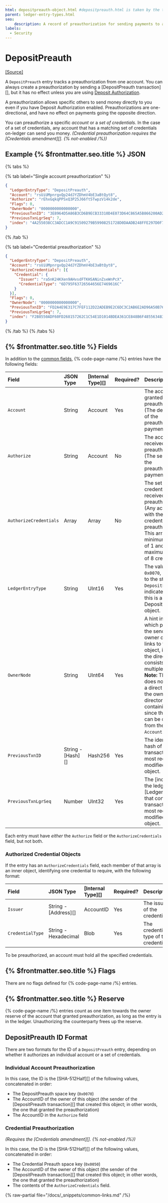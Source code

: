 ```yaml
---
html: depositpreauth-object.html #depositpreauth.html is taken by the tx type
parent: ledger-entry-types.html
seo:
    description: A record of preauthorization for sending payments to an account that requires authorization.
labels:
  - Security
---
```

# DepositPreauth
[[Source]](https://github.com/XRPLF/rippled/blob/master/src/ripple/protocol/impl/LedgerFormats.cpp#L172-L178 "Source")

A `DepositPreauth` entry tracks a preauthorization from one account. You can always create a preauthorization by sending a [DepositPreauth transaction][], but it has no effect unless you are using [Deposit Authorization](../../../../concepts/accounts/depositauth.md).

A preauthorization allows specific others to send money directly to you even if you have Deposit Authorization enabled. Preauthorizations are one-directional, and have no effect on payments going the opposite direction.

You can preauthorize a specific _account_ or a _set of credentials_. In the case of a set of credentials, any account that has a matching set of credentials on-ledger can send you money. _(Credential preauthorization requires the [Credentials amendment][]. {% not-enabled /%})_

## Example {% $frontmatter.seo.title %} JSON

{% tabs %}

{% tab label="Single account preauthorization" %}
```json
{
  "LedgerEntryType": "DepositPreauth",
  "Account": "rsUiUMpnrgxQp24dJYZDhmV4bE3aBtQyt8",
  "Authorize": "rEhxGqkqPPSxQ3P25J66ft5TwpzV14k2de",
  "Flags": 0,
  "OwnerNode": "0000000000000000",
  "PreviousTxnID": "3E8964D5A86B3CD6B9ECB33310D4E073D64C865A5B866200AD2B7E29F8326702",
  "PreviousTxnLgrSeq": 7,
  "index": "4A255038CC3ADCC1A9C91509279B59908251728D0DAADB248FFE297D0F7E068C"
}
```
{% /tab %}

{% tab label="Credential preauthorization" %}
```json
{
  "LedgerEntryType": "DepositPreauth",
  "Account": "rsUiUMpnrgxQp24dJYZDhmV4bE3aBtQyt8",
  "AuthorizeCredentials": [{
    "Credential": {
      "Issuer": "ra5nK24KXen9AHvsdFTKHSANinZseWnPcX",
      "CredentialType": "6D795F63726564656E7469616C"
    }
  }],
  "Flags": 0,
  "OwnerNode": "0000000000000000",
  "PreviousTxnID": "FD2A4E9E317C7FEF112D22ADEB9E2C6DC3C2AB6E2AD96A50B76EBB9DEB39EA77",
  "PreviousTxnLgrSeq": 7,
  "index": "F2B8550ADF60FD268157262C1C54E1D1014BDEA361CE848B6F48556348327E5F"
}
```
{% /tab %}
{% /tabs %}

## {% $frontmatter.seo.title %} Fields

In addition to the [common fields](../common-fields.md), {% code-page-name /%} entries have the following fields:

| Field               | JSON Type         | [Internal Type][] | Required? | Description |
|:--------------------|:------------------|:------------------|:----------|:------------|
| `Account`           | String            | Account           | Yes       | The account that granted the preauthorization. (The destination of the preauthorized payments.) |
| `Authorize`         | String            | Account           | No        | The account that received the preauthorization. (The sender of the preauthorized payments.) |
| `AuthorizeCredentials` | Array          | Array             | No        | The set of credentials that received preauthorization. (Any account with these credentials is preauthorized.) This array has a minimum length of 1 and a maximum length of 8 credentials. |
| `LedgerEntryType`   | String            | UInt16            | Yes       | The value `0x0070`, mapped to the string `DepositPreauth`, indicates that this is a DepositPreauth object. |
| `OwnerNode`         | String            | UInt64            | Yes       | A hint indicating which page of the sender's owner directory links to this object, in case the directory consists of multiple pages. **Note:** The object does not contain a direct link to the owner directory containing it, since that value can be derived from the `Account`. |
| `PreviousTxnID`     | String - [Hash][] | Hash256           | Yes       | The identifying hash of the transaction that most recently modified this object. |
| `PreviousTxnLgrSeq` | Number            | UInt32            | Yes       | The [index of the ledger][Ledger Index] that contains the transaction that most recently modified this object. |

Each entry must have _either_ the `Authorize` field or the `AuthorizeCredentials` field, but not both.

### Authorized Credential Objects

If the entry has an `AuthorizeCredentials` field, each member of that array is an inner object, identifying one credential to require, with the following format:

| Field            | JSON Type            | [Internal Type][] | Required? | Description     |
|:-----------------|:---------------------|:------------------|:----------|:----------------|
| `Issuer`         | String - [Address][] | AccountID         | Yes       | The issuer of the credential. |
| `CredentialType` | String - Hexadecimal | Blob              | Yes       | The credential type of the credential. |

To be preauthorized, an account must hold all the specified credentials.

## {% $frontmatter.seo.title %} Flags

There are no flags defined for {% code-page-name /%} entries.

## {% $frontmatter.seo.title %} Reserve

{% code-page-name /%} entries count as one item towards the owner reserve of the account that granted preauthorization, as long as the entry is in the ledger. Unauthorizing the counterparty frees up the reserve.

## DepositPreauth ID Format

There are two formats for the ID of a `DepositPreauth` entry, depending on whether it authorizes an individual account or a set of credentials.

### Individual Account Preauthorization

In this case, the ID is the [SHA-512Half][] of the following values, concatenated in order:

* The DepositPreauth space key (`0x0070`)
* The AccountID of the owner of this object (the sender of the [DepositPreauth transaction][] that created this object; in other words, the one that granted the preauthorization)
* The AccountID in the `Authorize` field

### Credential Preauthorization
_(Requires the [Credentials amendment][]. {% not-enabled /%})_

In this case, the ID is the [SHA-512Half][] of the following values, concatenated in order:

* The Credential Preauth space key (`0x0050`)
* The AccountID of the owner of this object (the sender of the [DepositPreauth transaction][] that created this object; in other words, the one that granted the preauthorization)
* The contents of the `AuthorizeCredentials` field.

{% raw-partial file="/docs/_snippets/common-links.md" /%}
